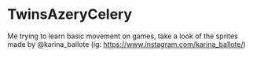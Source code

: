 # TwinsAzeryCelery
Me trying to learn basic movement on games, take a look of the sprites made by @karina_ballote 
(ig: https://www.instagram.com/karina_ballote/)
